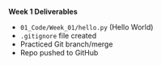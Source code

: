 **Week 1 Deliverables**
- `01_Code/Week_01/hello.py` (Hello World)
- `.gitignore` file created
- Practiced Git branch/merge
- Repo pushed to GitHub
